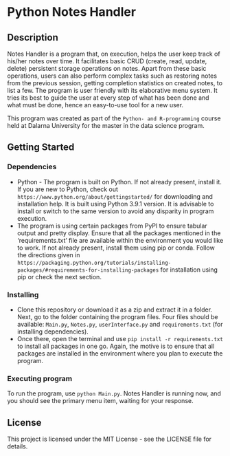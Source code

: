 # Python Notes Handler

## Description

Notes Handler is a program that, on execution, helps the user keep track of his/her notes over time. It facilitates basic CRUD (create, read, update, delete) persistent storage operations on notes. Apart from these basic operations, users can also perform complex tasks such as restoring notes from the previous session, getting completion statistics on created notes, to list a few. The program is user friendly with its elaborative menu system. It tries its best to guide the user at every step of what has been done and what must be done, hence an easy-to-use tool for a new user. 

This program was created as part of the ```Python- and R-programming``` course held at Dalarna University for the master in the data science program.

## Getting Started

### Dependencies

* Python - The program is built on Python. If not already present, install it. If you are new to Python, check out ```https://www.python.org/about/gettingstarted/``` for downloading and installation help. It is built using Python 3.9.1 version. It is advisable to install or switch to the same version to avoid any disparity in program execution.
* The program is using certain packages from PyPI to ensure tabular output and pretty display. Ensure that all the packages mentioned in the ‘requirements.txt’ file are available within the environment you would like to work. If not already present, install them using pip or conda. Follow the directions given in ```https://packaging.python.org/tutorials/installing-packages/#requirements-for-installing-packages``` for installation using pip or check the next section.

### Installing

* Clone this repository or download it as a zip and extract it in a folder. Next, go to the folder containing the program files. Four files should be available: ```Main.py```, ```Notes.py```, ```userInterface.py``` and ```requirements.txt``` (for installing dependencies). 
* Once there, open the terminal and use ```pip install -r requirements.txt``` to install all packages in one go. Again, the motive is to ensure that all packages are installed in the environment where you plan to execute the program.

### Executing program

To run the program, use ```python Main.py```. Notes Handler is running now, and you should see the primary menu item, waiting for your response.

## License

This project is licensed under the MIT License - see the LICENSE file for details.

